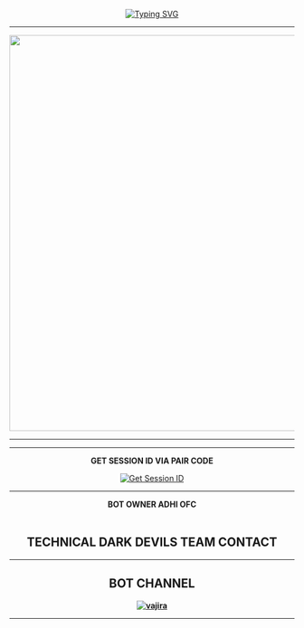 <div align="center">
     
 [![Typing SVG](https://readme-typing-svg.herokuapp.com?font=Rockstar-ExtraBold&color=F01&lines=QUEEN+MINUKI+MD+ＷＨＡＴＳＡＰＰ+ＢＯＴ+CREATE+BY+ADHI+OFC)](https://git.io/typing-svg)



<div align="center">
</p

<hr>

<hr>

<p align="center">
<a href="https://github.com/ADHI-OFC-RK/-/blob/main/README.md">
    <img src="https://pomf2.lain.la/f/5ih12ipx.jpg"  width="700px">
</a>
<hr>

<hr>
<b>GET SESSION ID VIA PAIR CODE</b>

<a href='https://webpair-mega-1.onrender.com/pair' target="_blank"><img alt='Get Session ID' src='https://img.shields.io/badge/Click here to get your session id-blue?style=for-the-badge&logo=opencv&logoColor=white'/></a>

<hr>
<b><summary>BOT OWNER ADHI OFC</summary><br>

##  TECHNICAL DARK DEVILS TEAM CONTACT 



<hr>

## BOT CHANNEL 

[![vajira](https://telegra.ph/file/99460844d012cad1b7ee4.jpg)](https://whatsapp.com/channel/0029ValzLhUBq)
<hr>
